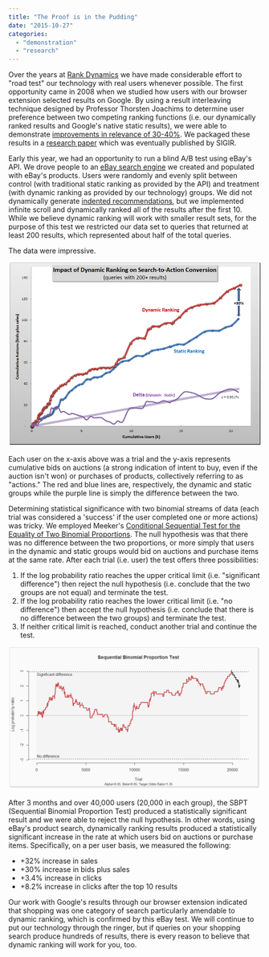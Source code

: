 ```yaml
---
title: "The Proof is in the Pudding"
date: "2015-10-27"
categories: 
  - "demonstration"
  - "research"
---
```


Over the years at [Rank Dynamics](http://www.RankDynamics.com) we have made considerable effort to "road test" our technology with real users whenever possible. The first opportunity came in 2008 when we studied how users with our browser extension selected results on Google. By using a result interleaving technique designed by Professor Thorsten Joachims to determine user preference between two competing ranking functions (i.e. our dynamically ranked results and Google's native static results), we were able to demonstrate [improvements in relevance of 30-40%](http://blog.rankdynamics.com/2008/12/01/evaluating-surf-canyons-technology-part-2/). We packaged these results in a [research paper](http://www.surfcanyon.com/SurfCanyonDemonstrationResearchPaper.pdf) which was eventually published by SIGIR.

Early this year, we had an opportunity to run a blind A/B test using eBay's API. We drove people to an [eBay search engine](http://ebay.rankdynamics.com) we created and populated with eBay's products. Users were randomly and evenly split between control (with traditional static ranking as provided by the API) and treatment (with dynamic ranking as provided by our technology) groups. We did not dynamically generate [indented recommendations](http://blog.rankdynamics.com/2007/10/11/discovering-discovery/), but we implemented infinite scroll and dynamically ranked all of the results after the first 10. While we believe dynamic ranking will work with smaller result sets, for the purpose of this test we restricted our data set to queries that returned at least 200 results, which represented about half of the total queries.

The data were impressive.

[![](/assets/images/rank-dynamics/eBay-test-1-search-to-action-conversion-by-user-2.png)](http://blog.rankdynamics.com/wp-content/uploads/2015/10/eBay-test-1-search-to-action-conversion-by-user-2.png)

Each user on the x-axis above was a trial and the y-axis represents cumulative bids on auctions (a strong indication of intent to buy, even if the auction isn't won) or purchases of products, collectively referring to as "actions." The red and blue lines are, respectively, the dynamic and static groups while the purple line is simply the difference between the two.

Determining statistical significance with two binomial streams of data (each trial was considered a 'success' if the user completed one or more actions) was tricky. We employed Meeker's [Conditional Sequential Test for the Equality of Two Binomial Proportions](http://www.jstor.org/stable/2346379?seq=1#page_scan_tab_contents). The null hypothesis was that there was no difference between the two proportions, or more simply that users in the dynamic and static groups would bid on auctions and purchase items at the same rate. After each trial (i.e. user) the test offers three possibilities:

1. If the log probability ratio reaches the upper critical limit (i.e. "significant difference") then reject the null hypothesis (i.e. conclude that the two groups are not equal) and terminate the test.
2. If the log probability ratio reaches the lower critical limit (i.e. "no difference") then accept the null hypothesis (i.e. conclude that there is no difference between the two groups) and terminate the test.
3. If neither critical limit is reached, conduct another trial and continue the test.

[![](/assets/images/rank-dynamics/SBRT.png)](http://blog.rankdynamics.com/wp-content/uploads/2015/10/SBRT.png)

After 3 months and over 40,000 users (20,000 in each group), the SBPT (Sequential Binomial Proportion Test) produced a statistically significant result and we were able to reject the null hypothesis. In other words, using eBay's product search, dynamically ranking results produced a statistically significant increase in the rate at which users bid on auctions or purchase items. Specifically, on a per user basis, we measured the following:

- +32% increase in sales
- +30% increase in bids plus sales
- +3.4% increase in clicks
- +8.2% increase in clicks after the top 10 results

Our work with Google's results through our browser extension indicated that shopping was one category of search particularly amendable to dynamic ranking, which is confirmed by this eBay test. We will continue to put our technology through the ringer, but if queries on your shopping search produce hundreds of results, there is every reason to believe that dynamic ranking will work for you, too.
